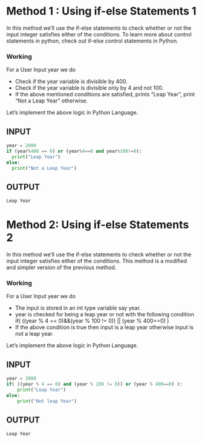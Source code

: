 # Method 1 : Using if-else Statements 1

In this method we’ll use the if-else statements to check whether or not the input integer satisfies either of the conditions. To learn more about control statements in python, check out if-else control statements in Python.

### Working

For a User Input year we do

* Check if the year variable is divisible by 400.
* Check if the year variable is divisible only by 4 and not 100.
* If the above mentioned conditions are satisfied, prints “Leap Year”, print “Not a Leap Year” otherwise.

Let’s implement the above logic in Python Language.

## INPUT
```Python
year = 2000
if (year%400 == 0) or (year%4==0 and year%100!=0):
  print("Leap Year")
else:
  print("Not a Leap Year")
```
## OUTPUT
```
Leap Year
```

# Method 2: Using if-else Statements 2

In this method we’ll use the if-else statements to check whether or not the input integer satisfies either of the conditions. This method is a modified and simpler version of the previous method.

### Working

For a User Input year we do

* The input is stored in an int type variable say year.
* year is checked for being a leap year or not with the following condition if( ((year % 4 == 0)&&(year % 100 != 0)) || (year % 400==0) )
* If the above condition is true then input is a leap year otherwise input is not a leap year.

Let’s implement the above logic in Python Language.

## INPUT
```Python
year = 2000
if( ((year % 4 == 0) and (year % 100 != 0)) or (year % 400==0) ):
    print("Leap Year")
else:
    print("Not leap Year")
```
## OUTPUT
```
Leap Year
```
